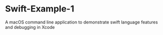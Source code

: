 # Swift-Example-1
A macOS command line application to demonstrate swift language features and debugging in Xcode
